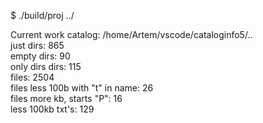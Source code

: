  $ ./build/proj ../  

Current work catalog: /home/Artem/vscode/cataloginfo5/..  
just dirs: 865  
empty dirs: 90  
only dirs dirs: 115  
files: 2504  
files less 100b with "t" in name: 26  
files more kb, starts "P": 16  
less 100kb txt's: 129  
